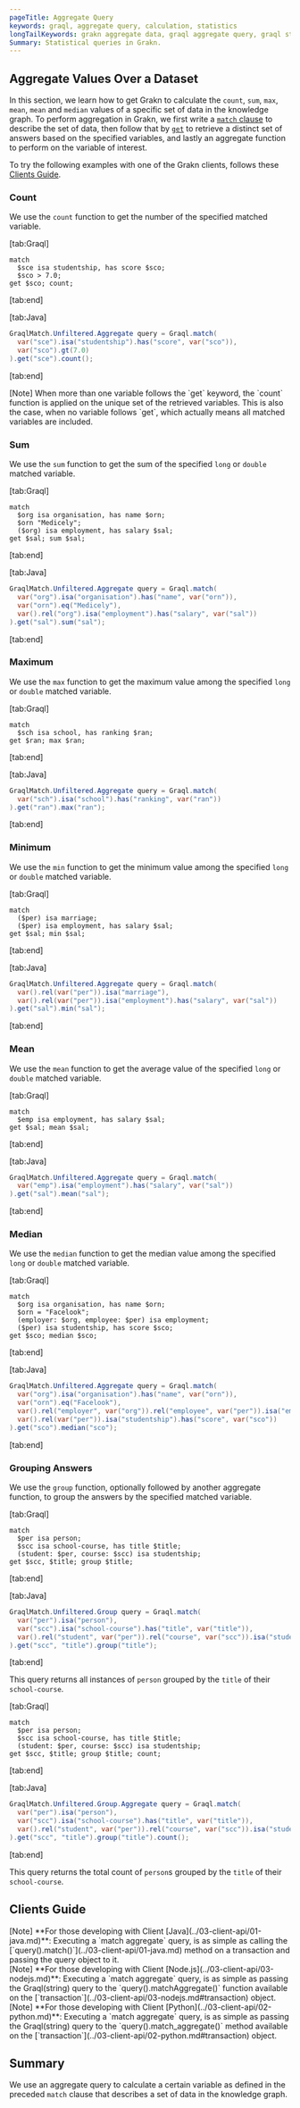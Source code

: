 ```yaml
---
pageTitle: Aggregate Query
keywords: graql, aggregate query, calculation, statistics
longTailKeywords: grakn aggregate data, graql aggregate query, graql statistics
Summary: Statistical queries in Grakn.
---
```


## Aggregate Values Over a Dataset
In this section, we learn how to get Grakn to calculate the `count`, `sum`, `max`, `mean`, `mean` and `median` values of a specific set of data in the knowledge graph.
To perform aggregation in Grakn, we first write a [`match` clause](../11-query/01-match-clause.md) to describe the set of data, then follow that by [`get`](../11-query/02-get-query.md) to retrieve a distinct set of answers based on the specified variables, and lastly an aggregate function to perform on the variable of interest.

To try the following examples with one of the Grakn clients, follows these [Clients Guide](#clients-guide).

### Count
We use the `count` function to get the number of the specified matched variable.

<div class="tabs dark">

[tab:Graql]
```graql
match
  $sce isa studentship, has score $sco;
  $sco > 7.0;
get $sco; count;
```
[tab:end]

[tab:Java]
```java
GraqlMatch.Unfiltered.Aggregate query = Graql.match(
  var("sce").isa("studentship").has("score", var("sco")),
  var("sco").gt(7.0)
).get("sce").count();
```
[tab:end]
</div>

<div class="note">
[Note]
When more than one variable follows the `get` keyword, the `count` function is applied on the unique set of the retrieved variables. This is also the case, when no variable follows `get`, which actually means all matched variables are included.
</div>

### Sum
We use the `sum` function to get the sum of the specified `long` or `double` matched variable.

<div class="tabs dark">

[tab:Graql]
```graql
match
  $org isa organisation, has name $orn;
  $orn "Medicely";
  ($org) isa employment, has salary $sal;
get $sal; sum $sal;
```
[tab:end]

[tab:Java]
```java
GraqlMatch.Unfiltered.Aggregate query = Graql.match(
  var("org").isa("organisation").has("name", var("orn")),
  var("orn").eq("Medicely"),
  var().rel("org").isa("employment").has("salary", var("sal"))
).get("sal").sum("sal");
```
[tab:end]
</div>

### Maximum
We use the `max` function to get the maximum value among the specified `long` or `double` matched variable.

<div class="tabs dark">

[tab:Graql]
```graql
match
  $sch isa school, has ranking $ran;
get $ran; max $ran;
```
[tab:end]

[tab:Java]
```java
GraqlMatch.Unfiltered.Aggregate query = Graql.match(
  var("sch").isa("school").has("ranking", var("ran"))
).get("ran").max("ran");
```
[tab:end]
</div>

### Minimum
We use the `min` function to get the minimum value among the specified `long` or `double` matched variable.

<div class="tabs dark">

[tab:Graql]
```graql
match
  ($per) isa marriage;
  ($per) isa employment, has salary $sal;
get $sal; min $sal;
```
[tab:end]

[tab:Java]
```java
GraqlMatch.Unfiltered.Aggregate query = Graql.match(
  var().rel(var("per")).isa("marriage"),
  var().rel(var("per")).isa("employment").has("salary", var("sal"))
).get("sal").min("sal");
```
[tab:end]
</div>

### Mean
We use the `mean` function to get the average value of the specified `long` or `double` matched variable.

<div class="tabs dark">

[tab:Graql]
```graql
match
  $emp isa employment, has salary $sal;
get $sal; mean $sal;
```
[tab:end]

[tab:Java]
```java
GraqlMatch.Unfiltered.Aggregate query = Graql.match(
  var("emp").isa("employment").has("salary", var("sal"))
).get("sal").mean("sal");
```
[tab:end]
</div>

### Median
We use the `median` function to get the median value among the specified `long` or `double` matched variable.

<div class="tabs dark">

[tab:Graql]
```graql
match
  $org isa organisation, has name $orn;
  $orn = "Facelook";
  (employer: $org, employee: $per) isa employment;
  ($per) isa studentship, has score $sco;
get $sco; median $sco;
```
[tab:end]

[tab:Java]
```java
GraqlMatch.Unfiltered.Aggregate query = Graql.match(
  var("org").isa("organisation").has("name", var("orn")),
  var("orn").eq("Facelook"),
  var().rel("employer", var("org")).rel("employee", var("per")).isa("employment"),
  var().rel(var("per")).isa("studentship").has("score", var("sco"))
).get("sco").median("sco");
```
[tab:end]
</div>

### Grouping Answers
We use the `group` function, optionally followed by another aggregate function, to group the answers by the specified matched variable.

<div class="tabs dark">

[tab:Graql]
```graql
match
  $per isa person;
  $scc isa school-course, has title $title;
  (student: $per, course: $scc) isa studentship;
get $scc, $title; group $title;
```
[tab:end]

[tab:Java]
```java
GraqlMatch.Unfiltered.Group query = Graql.match(
  var("per").isa("person"),
  var("scc").isa("school-course").has("title", var("title")),
  var().rel("student", var("per")).rel("course", var("scc")).isa("studentship")
).get("scc", "title").group("title");
```
[tab:end]
</div>

This query returns all instances of `person` grouped by the `title` of their `school-course`.

<div class="tabs dark">

[tab:Graql]
```graql
match
  $per isa person;
  $scc isa school-course, has title $title;
  (student: $per, course: $scc) isa studentship;
get $scc, $title; group $title; count;
```
[tab:end]

[tab:Java]
```java
GraqlMatch.Unfiltered.Group.Aggregate query = Graql.match(
  var("per").isa("person"),
  var("scc").isa("school-course").has("title", var("title")),
  var().rel("student", var("per")).rel("course", var("scc")).isa("studentship")
).get("scc", "title").group("title").count();
```
[tab:end]
</div>

This query returns the total count of `person`s grouped by the `title` of their `school-course`.

## Clients Guide

<div class = "note">
[Note]
**For those developing with Client [Java](../03-client-api/01-java.md)**: Executing a `match aggregate` query, is as simple as calling the [`query().match()`](../03-client-api/01-java.md) method on a transaction and passing the query object to it.
</div>

<div class = "note">
[Note]
**For those developing with Client [Node.js](../03-client-api/03-nodejs.md)**: Executing a `match aggregate` query, is as simple as passing the Graql(string) query to the `query().matchAggregate()` function available on the [`transaction`](../03-client-api/03-nodejs.md#transaction) object.
</div>

<div class = "note">
[Note]
**For those developing with Client [Python](../03-client-api/02-python.md)**: Executing a `match aggregate` query, is as simple as passing the Graql(string) query to the `query().match_aggregate()` method available on the [`transaction`](../03-client-api/02-python.md#transaction) object.
</div>

## Summary
We use an aggregate query to calculate a certain variable as defined in the preceded `match` clause that describes a set of data in the knowledge graph.
